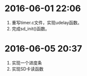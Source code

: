 2016-06-01 22:06
================
1. 重写timer.c文件，实现udelay函数。
2. 完成sd_init()函数。

2016-06-05 20:37
================
1. 实现一个进度条
2. 实现SD卡读函数